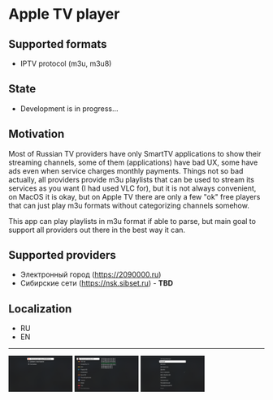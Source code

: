 
# Apple TV player

## Supported formats

- IPTV protocol (m3u, m3u8)

## State

- Development is in progress...

## Motivation

Most of Russian TV providers have only SmartTV applications to show their streaming channels, some of them (applications) have bad UX, some have ads even when service charges monthly payments. Things not so bad actually, all providers provide m3u playlists that can be used to stream its services as you want (I had used VLC for), but it is not always convenient, on MacOS it is okay, but on Apple TV there are only a few "ok" free players that can just play m3u formats without categorizing channels somehow. 

This app can play playlists in m3u format if able to parse, but main goal to support all providers out there in the best way it can.

## Supported providers

- Электронный город (https://2090000.ru)
- Сибирские сети (https://nsk.sibset.ru) - **TBD**

## Localization

- RU
- EN

----

<img src="001.png"  alt="" width="25%" height="25%"/>
<img src="002.png"  alt="" width="25%" height="25%"/>
<img src="003.png"  alt="" width="25%" height="25%"/>
